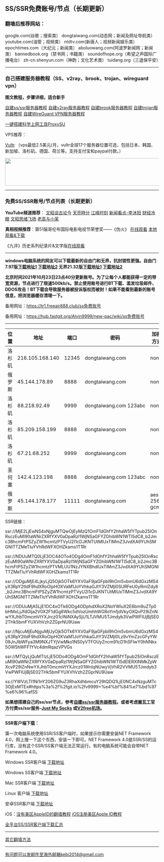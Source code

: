 ## SS/SSR免费账号/节点（长期更新）

### 翻墙后推荐网站：

google.com(谷歌；搜索类） dongtaiwang.com(动态网；新闻及网址导航类）  youtube.com(油管；视频类）  ntdtv.com(新唐人；视频新闻娱乐类）    epochtimes.com（大纪元；新闻类）  aboluowang.com(阿波罗新闻网；新闻类） bannedbook.org（禁书网；书籍类）   soundofhope.org（希望之声国际广播电台） zh-cn.shenyun.com（神韵；文化艺术类） tuidang.org（三退保平安）

***

### 自己搭建服务器教程（SS、v2ray、brook、trojan、wireguard vpn） 

**图文教程，步骤详细，适合新手**

[自建ss/ssr服务器教程](https://github.com/Alvin9999/new-pac/wiki/%E8%87%AA%E5%BB%BAss%E6%9C%8D%E5%8A%A1%E5%99%A8%E6%95%99%E7%A8%8B) 
[自建v2ray服务器教程](https://github.com/Alvin9999/new-pac/wiki/%E8%87%AA%E5%BB%BAv2ray%E6%9C%8D%E5%8A%A1%E5%99%A8%E6%95%99%E7%A8%8B) 
[自建brook服务器教程](https://github.com/Alvin9999/new-pac/wiki/%E8%87%AA%E5%BB%BAbrook%E6%9C%8D%E5%8A%A1%E5%99%A8%E6%95%99%E7%A8%8B) 
[自建trojan服务器教程](https://github.com/Alvin9999/new-pac/wiki/%E8%87%AA%E5%BB%BAtrojan%E6%9C%8D%E5%8A%A1%E5%99%A8%E6%95%99%E7%A8%8B) 
[自建WireGuard VPN服务器教程](https://github.com/Alvin9999/new-pac/wiki/%E8%87%AA%E5%BB%BAWireGuard-VPN%E6%9C%8D%E5%8A%A1%E5%99%A8%E6%95%99%E7%A8%8B) 

[一键搭建科学上网工具ProxySU](https://github.com/Alvin9999/new-pac/wiki/%E4%B8%80%E9%94%AE%E6%90%AD%E5%BB%BA%E7%A7%91%E5%AD%A6%E4%B8%8A%E7%BD%91%E5%B7%A5%E5%85%B7ProxySU)

VPS推荐：

[Vultr](https://www.vultr.com/?ref=7048874) （vps最低2.5美元/月，vultr全球17个服务器位置可选，包括日本、韩国、新加坡、洛杉矶、德国、荷兰等。支持支付宝和paypal付款。）

<a href="https://www.vultr.com/?ref=7048874"><img src="https://www.vultr.com/media/banners/banner_728x90.png" width="728" height="90"></a>

***

### 免费SS/SSR账号/节点列表（长期更新）

**YouTube频道推荐**： [文昭谈古论今](https://www.youtube.com/channel/UCtAIPjABiQD3qjlEl1T5VpA/featured)  [天亮時分](https://www.youtube.com/channel/UCjvjNeHndz4PGs9JXhzdHqw/videos)  [江峰时刻](https://www.youtube.com/channel/UCa6ERCDt3GzkvLye32ar89w/videos)  [新闻看点-李沐阳](https://www.youtube.com/channel/UCPMqbkR35zZV1ysWGXJPW-w/videos)   [财经冷眼](https://www.youtube.com/c/%E8%B4%A2%E7%BB%8F%E5%86%B7%E7%9C%BC/videos) [文昭思绪飞扬](https://www.youtube.com/channel/UCTu_hTaVf3DJMpMIyOAq2Ew/videos) [老高与小茉](https://www.youtube.com/channel/UCMUnInmOkrWN4gof9KlhNmQ/videos) 

**真相视频推荐**：第51届哥伦布国际电影电视节荣誉奖——《伪火》  [在线观看](http://cn.ntdtv.com/gb/2014/01/07/a24016.html)  [本地观看&下载](http://video1.freeair777.club/%E4%BC%AA%E7%81%AB.mp4)

《九评》历史系列纪录片&文字版[在线观看](https://www.tuidang.org/9ping/)

***

**windows电脑系统的网友可以下载最新的自由门和无界，抗封锁性更强。自由门7.97版[下载地址1](https://tr101.free4444.xyz/fg797p.zip) [下载地址2](https://tr71.free4444.xyz/fg797p.zip) 无界21.32版[下载地址1](https://tr101.free4444.xyz/u2132.exe) [下载地址2](https://tr71.free4444.xyz/u2132.exe)**


**北京时间2021年10月23日23点40分更新账号。为了让每个人都能获得一定的带宽资源，节点进行了限速500kb/s。禁止使用账号进行BT下载、滥发垃圾邮件、DDOS攻击！BT下载会导致服务器被投诉版权而被封！如果不能看到最新的账号信息，把浏览器缓存清理一下。**

备用网址：https://tr1.freeair888.club/ss免费账号 

备用网址：https://hub.fastgit.org/Alvin9999/new-pac/wiki/ss免费账号 

***

<table id="tablepress-1">
<thead>
<tr>
<th>位置</th>
<th>地址</th>
<th>端口</th>
<th>密码</th>
<th>加密方式</th>
<th>协议</th>
<th>混淆</th>
</tr>
</thead>
<tbody>
<tr>
<td>洛杉矶</td>
<td>216.105.168.140</td>
<td>12345</td>
<td>dongtaiwang.com</td>
<td>none</td>
<td>auth_chain_a</td>
<td>tls1.2_ticket_auth</td>
</tr>
<tr>
<td>俄罗斯</td>
<td>45.144.178.89</td>
<td>8888</td>
<td>dongtaiwang.com</td>
<td>none</td>
<td>auth_chain_a</td>
<td>tls1.2_ticket_auth</td>
</tr>
<tr>
<td>洛杉矶</td>
<td>88.218.92.49</td>
<td>9999</td>
<td>dongtaiwang.com&nbsp;123abc</td>
<td>none</td>
<td>auth_chain_a</td>
<td>tls1.2_ticket_auth</td>
</tr>
<tr>
<td>洛杉矶</td>
<td>85.209.158.199</td>
<td>8888</td>
<td>dongtaiwang.com</td>
<td>none</td>
<td>auth_chain_a</td>
<td>tls1.2_ticket_auth</td>
</tr>
<tr>
<td>洛杉矶</td>
<td>67.21.68.252</td>
<td>9999</td>
<td>dongtaiwang.com</td>
<td>none</td>
<td>auth_chain_a</td>
<td>tls1.2_ticket_auth</td>
</tr>
<tr>
<td>圣何塞</td>
<td>142.4.123.198</td>
<td>8888</td>
<td>dongtaiwang.com&nbsp;123abc</td>
<td>none</td>
<td>auth_chain_a</td>
<td>tls1.2_ticket_auth</td>
</tr>
<tr>
<td>俄罗斯</td>
<td>45.144.178.177</td>
<td>11111</td>
<td>dongtaiwang.com</td>
<td>aes-256-gcm</td>
<td></td>
<td></td>
</tr>
</tbody>
</table>

SSR链接：

ssr://MjE2LjEwNS4xNjguMTQwOjEyMzQ1OmF1dGhfY2hhaW5fYTpub25lOnRsczEuMl90aWNrZXRfYXV0aDpaRzl1WjNSaGFYZGhibWN1WTI5dC8_b2Jmc3BhcmFtPSZyZW1hcmtzPTVyU2I1cDJKNTUtMlUxTlMmZ3JvdXA9YUhSMGNITTZMeTluYVhRdWFXOHZkams1T1Rr

ssr://NDUuMTQ0LjE3OC44OTo4ODg4OmF1dGhfY2hhaW5fYTpub25lOnRsczEuMl90aWNrZXRfYXV0aDpaRzl1WjNSaGFYZGhibWN1WTI5dC8_b2Jmc3BhcmFtPSZyZW1hcmtzPTVMLUU1NzJYNXBhdlUxTlMmZ3JvdXA9YUhSMGNITTZMeTluYVhRdWFXOHZkams1T1Rr

ssr://ODguMjE4LjkyLjQ5Ojk5OTk6YXV0aF9jaGFpbl9hOm5vbmU6dGxzMS4yX3RpY2tldF9hdXRoOlpHOXVaM1JoYVhkaGJtY3VZMjl0SURFeU0yRmlZdy8_b2Jmc3BhcmFtPSZyZW1hcmtzPTVyU2I1cDJKNTUtMlUxTlMmZ3JvdXA9YUhSMGNITTZMeTluYVhRdWFXOHZkams1T1Rr

ssr://ODUuMjA5LjE1OC4xOTk6ODg4ODphdXRoX2NoYWluX2E6bm9uZTp0bHMxLjJfdGlja2V0X2F1dGg6Wkc5dVozUmhhWGRoYm1jdVkyOXQvP29iZnNwYXJhbT0mcmVtYXJrcz01clNiNXAySjU1LTJVMU5TJmdyb3VwPWFIUjBjSE02THk5bmFYUXVhVzh2ZGprNU9Uaw

ssr://NjcuMjEuNjguMjUyOjk5OTk6YXV0aF9jaGFpbl9hOm5vbmU6dGxzMS4yX3RpY2tldF9hdXRoOlpHOXVaM1JoYVhkaGJtY3VZMjl0Lz9vYmZzcGFyYW09JnJlbWFya3M9NXJTYjVwMko1NS0yVTFOUyZncm91cD1hSFIwY0hNNkx5OW5hWFF1YVc4dmRqazVPVGs

ssr://MTQyLjQuMTIzLjE5ODo4ODg4OmF1dGhfY2hhaW5fYTpub25lOnRsczEuMl90aWNrZXRfYXV0aDpaRzl1WjNSaGFYZGhibWN1WTI5dElERXlNMkZpWXcvP29iZnNwYXJhbT0mcmVtYXJrcz01WnlqNUwyVjVhR2VVMU5TJmdyb3VwPWFIUjBjSE02THk5bmFYUXVhVzh2ZGprNU9Uaw

ss://YWVzLTI1Ni1nY206ZG9uZ3RhaXdhbmcuY29tQDQ1LjE0NC4xNzguMTc3OjExMTEx#https%3a%2f%2fgit.io%2fv9999+%e4%bf%84%e7%bd%97%e6%96%afSS

**如果想搭建自己的ss/ssr节点，参考[自建ss/ssr服务器教程](https://github.com/Alvin9999/new-pac/wiki/%E8%87%AA%E5%BB%BAss%E6%9C%8D%E5%8A%A1%E5%99%A8%E6%95%99%E7%A8%8B)。或者考虑搬瓦工官方付费ss/ssr服务-[Just My Socks](https://github.com/Alvin9999/new-pac/wiki/Just-My-Socks) 或[V2free机场](https://github.com/Alvin9999/new-pac/wiki/V2free%E6%9C%BA%E5%9C%BA)。**

***


**SSR客户端下载：**

第一次电脑系统使用SSR/SS客户端时，如果提示你需要安装NET Framework 4.0，网上搜一下这个东西，安装一下即可。NET Framework 4.0是SSR/SS的运行库，没有这个SSR/SS客户端无法正常运行。有的电脑系统可能会自带NET Framework 4.0。

Windows SSR客户端 [下载地址](https://github.com/shadowsocksr-backup/shadowsocksr-csharp/releases) 

Windows SS客户端 [下载地址](https://github.com/shadowsocks/shadowsocks-windows/releases) 

Mac SSR客户端 [下载地址](https://github.com/shadowsocksr-backup/ShadowsocksX-NG/releases) 

Linux 客户端 [下载地址](http://www.mediafire.com/folder/xag0zy318a5tt/Linux) 

安卓SSR客户端 [下载地址](https://github.com/shadowsocksr-backup/shadowsocksr-android/releases/download/3.4.0.8/shadowsocksr-release.apk) 

iOS：[没有美区AppleID的翻墙教程](https://github.com/Alvin9999/new-pac/wiki/%E8%8B%B9%E6%9E%9C%E6%89%8B%E6%9C%BA%E7%BF%BB%E5%A2%99%E8%BD%AF%E4%BB%B6) [iOS注册美区Apple ID教程](https://github.com/Alvin9999/new-pac/wiki/iOS%E6%B3%A8%E5%86%8C%E7%BE%8E%E5%8C%BAApple-ID%E6%95%99%E7%A8%8B) 

[全平台SS/SSR客户端下载汇总](http://www.mediafire.com/folder/sfqz8bmodqdx5/shadowsocks相关客户端)

***

[其它翻墙方法](https://github.com/Alvin9999/new-pac/wiki/)

***

有问题可以发邮件至海外邮箱kebi2014@gmail.com